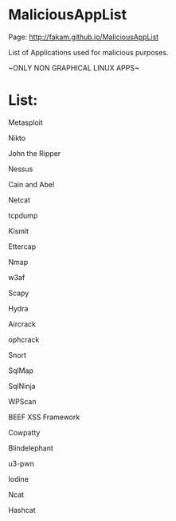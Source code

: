 MaliciousAppList
================

Page: http://fakam.github.io/MaliciousAppList

List of Applications used for malicious purposes.

~ONLY NON GRAPHICAL LINUX APPS~

List:
================

Metasploit

Nikto

John the Ripper

Nessus

Cain and Abel

Netcat

tcpdump

Kismit

Ettercap

Nmap

w3af

Scapy

Hydra

Aircrack

ophcrack

Snort

SqlMap

SqlNinja

WPScan

BEEF XSS Framework

Cowpatty

Blindelephant

u3-pwn

Iodine

Ncat

Hashcat
